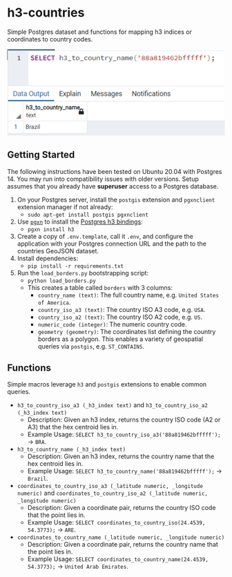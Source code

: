 # h3-countries
Simple Postgres dataset and functions for mapping h3 indices or coordinates to country codes.

![example-query](static/example-query.png)

## Getting Started
The following instructions have been tested on Ubuntu 20.04 with Postgres 14. You may run into compatibility issues with older versions. 
Setup assumes that you already have **superuser** access to a Postgres database. 
1. On your Postgres server, install the `postgis` extension and `pgxnclient` extension manager if not already:
   - `sudo apt-get install postgis pgxnclient`
2. Use [`pgxn`](https://pgxn.org/) to install the [Postgres h3 bindings](https://github.com/bytesandbrains/h3-pg):
   - `pgxn install h3`
3. Create a copy of `.env.template`, call it `.env`, and configure the application with your Postgres connection URL and the path to the countries GeoJSON dataset.
4. Install dependencies:
   - `pip install -r requirements.txt`
5. Run the `load_borders.py` bootstrapping script:
   - `python load_borders.py`
   - This creates a table called `borders` with 3 columns:
     - `country_name (text)`: The full country name, e.g. `United States of America`.
     - `country_iso_a3 (text)`: The country ISO A3 code, e.g. `USA`.
     - `country_iso_a2 (text)`: The country ISO A2 code, e.g. `US`.
     - `numeric_code (integer)`: The numeric country code.
     - `geometry (geometry)`: The coordinates list defining the country borders as a polygon. This enables a variety of geospatial queries via `postgis`, e.g. `ST_CONTAINS`. 

## Functions
Simple macros leverage `h3` and `postgis` extensions to enable common queries.
- `h3_to_country_iso_a3 (_h3_index text)` and `h3_to_country_iso_a2 (_h3_index text)`
  - Description: Given an h3 index, returns the country ISO code (A2 or A3) that the hex centroid lies in.
  - Example Usage: `SELECT h3_to_country_iso_a3('88a819462bfffff');` -> `BRA`.
- `h3_to_country_name (_h3_index text)`
  - Description: Given an h3 index, returns the country name that the hex centroid lies in.
  - Example Usage: `SELECT h3_to_country_name('88a819462bfffff');` -> `Brazil`.
- `coordinates_to_country_iso_a3 (_latitude numeric, _longitude numeric)` and `coordinates_to_country_iso_a2 (_latitude numeric, _longitude numeric)`
  - Description: Given a coordinate pair, returns the country ISO code that the point lies in.
  - Example Usage: `SELECT coordinates_to_country_iso(24.4539, 54.3773);` -> `ARE`.
- `coordinates_to_country_name (_latitude numeric, _longitude numeric)`
  - Description: Given a coordinate pair, returns the country name that the point lies in.
  - Example Usage: `SELECT coordinates_to_country_name(24.4539, 54.3773);` -> `United Arab Emirates`.
